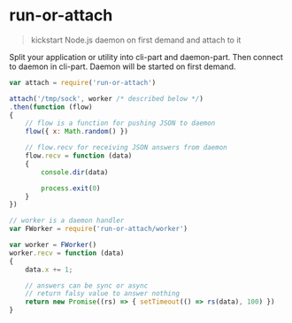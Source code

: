 # run-or-attach

> kickstart Node.js daemon on first demand and attach to it

Split your application or utility into cli-part and daemon-part. Then connect to daemon in cli-part. Daemon will be started on first demand.

```js
var attach = require('run-or-attach')

attach('/tmp/sock', worker /* described below */)
.then(function (flow)
{
	// flow is a function for pushing JSON to daemon
	flow({ x: Math.random() })

	// flow.recv for receiving JSON answers from daemon
	flow.recv = function (data)
	{
		console.dir(data)

		process.exit(0)
	}
})

// worker is a daemon handler
var FWorker = require('run-or-attach/worker')

var worker = FWorker()
worker.recv = function (data)
{
	data.x += 1;

	// answers can be sync or async
	// return falsy value to answer nothing
	return new Promise((rs) => { setTimeout(() => rs(data), 100) })
}
```
